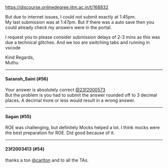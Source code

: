https://discourse.onlinedegree.iitm.ac.in/t/168832

But due to internet issues, I could not submit exactly at 1:45pm.<br/>
My last submission was at 1:47pm. But if there was a auto save then you could already check my answers were in the portal.</p>
<p>I request you to please consider submission delays of 2-3 mins as this was due a technical glitches. And we too are switching tabs and running in vscode<br/>
</p>
<p>Kind Regards,<br/>
Muthu</p><hr>

<h4>Saransh_Saini (#56)</h4>
<p>Your answer is absolutely correct <a class="mention" href="/u/23f2000573">@23f2000573</a><br/>
But the problem is you had to submit the answer rounded off to 3 decimal places. A decimal more or less would result in a wrong answer.</p><hr>

<h4>Sagan (#55)</h4>
<p>ROE was challenging, but definitely Mocks helped a lot. I think mocks were the best preparation for ROE. Did good because of it.</p><hr>

<h4>23f2003413 (#54)</h4>
<p>thanks a ton <a class="mention" href="/u/carlton">@carlton</a> and to all the TAs.